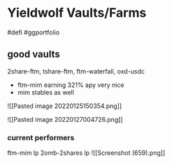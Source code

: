 # Yieldwolf Vaults/Farms
#defi #ggportfolio 

## good vaults
2share-ftm, tshare-ftm, ftm-waterfall, oxd-usdc
- ftm-mim earning 321% apy very nice
- mim stables as well

![[Pasted image 20220125150354.png]]

![[Pasted image 20220127004726.png]]

### current performers
ftm-mim lp
2omb-2shares lp
![[Screenshot (659).png]]

##